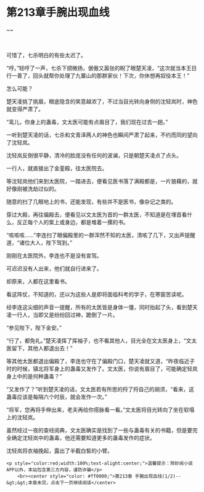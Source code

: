 # 第213章手腕出现血线
~~
    	    <p name="pagetop" href="javascript:void(0);" onclick="return false" style="line-height: 35px;padding: 10px;color: #333;"> </p><p>可惜了，七杀明白的有些太迟了。</p><p>“哼。”轻哼了一声，七杀下颌微扬，倨傲又嚣张的睨了眼楚天凌，“这次就当本王日行一善了，回头就帮你处理了九寨山的那群家伙！下次，你休想再奴役本王！”</p><p>怎么可能？</p><p>楚天凌挑了挑眉，眼底隐含的笑意越浓了，不过当目光转向身侧的沈轻岚时，神色就变得严肃了。</p><p>“鸾儿，你身上的蛊毒，文太医可能有点眉目了，我们现在过去一趟。”</p><p>一听到楚天凌的话，七杀和文青泽两人的神色也瞬间严肃了起来，不约而同的望向了沈轻岚。</p><p>沈轻岚反倒很平静，清冷的脸庞没有任何的波澜，只是朝楚天凌点了点头。</p><p>一行人，就直接出了金銮殿，往太医院去。</p><p>等沈轻岚他们来到太医院，一踏进去，便看见医书落了满殿都是，一片狼藉的，就好像刚被洗劫过似的。</p><p>随意的扫了几眼地上的书，还能发现，有些并不是医书，像杂记之类的。</p><p>穿过大殿，再往偏殿去，便看见以文太医为首的一群太医，不知道是在埋首看什么，反正每个人的案上或身边，都是堆着一摞的书。</p><p>“咳咳咳……”李连扫了眼偏殿里的一群浑然不知的太医，清咳了几下，又出声提醒道，“诸位大人，陛下驾到。”</p><p>刚刚在太医院外，李连也不是没有宣驾。</p><p>可迟迟没有人出来，他们就自行进来了。</p><p>却原来，人都在这里看书。</p><p>看这阵仗，不知道的，还以为这些人是即将面临科考的学子，在寒窗苦读呢。</p><p>经李连这尖细的声音一提醒，所有的太医皆是身体一僵，同时抬起了头，看到楚天凌一行人，当即又是纷纷回过神，跪倒了一片。</p><p>“参见陛下，陛下金安。”</p><p>“行了，都免礼。”楚天凌挥了挥袖子，也不看其他人，目光全在文太医身上，“文太医留下，其他人都退出去！”</p><p>等其他太医都退出偏殿了，李连也守在了偏殿门口，楚天凌就又道，“昨夜临近子时的时候，镇北将军身上的蛊毒又发作了。文太医，你说有眉目了，可能确定轻岚身上中的是何种蛊毒？”</p><p>“又发作了？”听到楚天凌的话，文太医若有所思的捋了捋自己的胡须，“看来，这蛊毒应该是每隔六个时辰，就会发作一次。”</p><p>“将军，您再将手伸出来，老夫再给你搭脉看一看。”文太医将目光转向了坐在软塌上的沈轻岚。</p><p>虽然经过一夜的查经阅典，文太医确实是找到了一些与蛊毒有关的书籍，但是要完全确定沈轻岚中的蛊毒，他还需要知道更多的蛊毒发作的症状。</p><p>沈轻岚将衣袖挽起，露出了半截白皙的小臂。</p>
    	
   	<p style="color:red;width:100%;text-alight:center;">温馨提示：除妙阅小说APP以外，本站包含第三方内容，谨防诈骗</p>
    	<br><center style="color: #ff0000;">第213章 手腕出现血线(1/2)--&gt;&gt;本章未完，点击下一页继续阅读</center>
    	